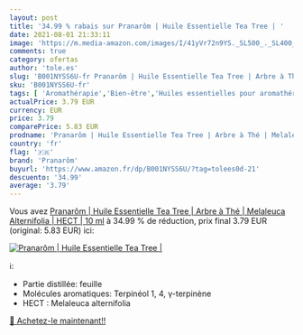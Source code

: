 ```yaml
---
layout: post
title: '34.99 % rabais sur Pranarôm | Huile Essentielle Tea Tree | '
date: 2021-08-01 21:33:11
image: 'https://m.media-amazon.com/images/I/41yVr72n9YS._SL500_._SL400_.jpg'
comments: true
category: ofertas
author: 'tole.es'
slug: 'B001NYSS6U-fr Pranarôm | Huile Essentielle Tea Tree | Arbre à Thé |...'
sku: 'B001NYSS6U-fr'
tags: [ 'Aromathérapie','Bien-être','Huiles essentielles pour aromathérapie','Hygiène et Santé','Santé et premiers soins','pranarôm', ]
actualPrice: 3.79 EUR
currency: EUR
price: 3.79
comparePrice: 5.83 EUR
prodname: 'Pranarôm | Huile Essentielle Tea Tree | Arbre à Thé | Melaleuca Alternifolia | HECT | 10 ml'
country: 'fr'
flag: '🇫🇷'
brand: 'Pranarôm'
buyurl: 'https://www.amazon.fr/dp/B001NYSS6U/?tag=tolees0d-21'
descuento: '34.99'
average: '3.79'
---
```


Vous avez [Pranarôm | Huile Essentielle Tea Tree | Arbre à Thé | Melaleuca Alternifolia | HECT | 10 ml](https://www.amazon.fr/dp/B001NYSS6U/?tag=tolees0d-21)  à  34.99 % de réduction, prix final  3.79 EUR (original: 5.83 EUR) ici:

[![Pranarôm | Huile Essentielle Tea Tree | ](https://m.media-amazon.com/images/I/41yVr72n9YS._SL500_._SL400_.jpg)](https://www.amazon.fr/dp/B001NYSS6U/?tag=tolees0d-21)

ℹ️:

- Partie distillée: feuille
- Molécules aromatiques: Terpinéol 1, 4, γ-terpinène
- HECT : Melaleuca alternifolia

[🛒 Achetez-le maintenant!!](https://www.amazon.fr/dp/B001NYSS6U/?tag=tolees0d-21)
